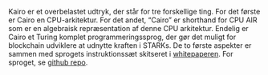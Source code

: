 Kairo er et overbelastet udtryk, der står for tre forskellige ting. For det første er Cairo en CPU-arkitektur. For det andet, “Cairo” er shorthand for CPU AIR som er en algebraisk repræsentation af denne CPU arkitektur. Endelig er Cairo et Turing komplet programmeringssprog, der gør det muligt for blockchain udviklere at udnytte kraften i STARKs. De to første aspekter er sammen med sprogets instruktionssæt skitseret i [whitepaperen](https://eprint.iacr.org/2021/1063). For sproget, se [github repo](https://github.com/starkware-libs/cairo).
